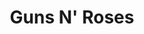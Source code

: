 ---
title: "Guns N' Roses"
summary: "Hard rock band from Los Angeles, California. Formed 1985. The band was founded by W. Axl Rose and Izzy Stradlin', along with Tracii Guns, Rob Gardner and Ole Beich, with Axl Rose being the only constant member throughout the band's history. **Current members ** *W. Axl Rose* *Slash* *Duff McKagan* *Dizzy Reed* *Richard Fortus* *Frank Ferrer* *Melissa Reese* **Former members** *Tracii Guns* *Izzy Stradlin* *Ole Beich* *Rob Gardner* *Steven Adler* *Matt Sorum* *Gilby Clarke* *Paul \"Huge\" Tobias* *Robin Finck* *Josh Freese* *Brain* *Buckethead* *Bumblefoot* *DJ Ashba* *Tommy Stinson* *Chris Pitman*"
image: "guns-n-roses.jpg"
apple_music_artist_url: "https://music.apple.com/gb/artist/guns-n-roses/106621"
wikipedia_url: "none"
---
